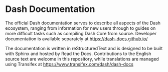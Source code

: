 # Dash Documentation

The official Dash documentation serves to describe all aspects of the Dash ecosystem, ranging from information for new users through to guides on more difficult tasks such as compiling Dash Core from source. Developer documentation is available separately at https://dash-docs.github.io/

The documentation is written in reStructuredText and is designed to be built with Sphinx and hosted by Read the Docs. Contributions to the English source text are welcome in this repository, while translations are managed using Transifex at https://www.transifex.com/dash/dash-docs